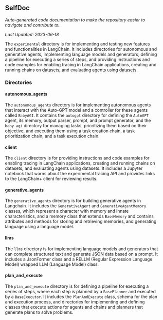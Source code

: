 <!--- START SELFDOC --->
## SelfDoc
_Auto-generated code documentation to make the repository easier to navigate and contribute to._

_Last Updated: 2023-06-18_

The `experimental` directory is for implementing and testing new features and functionalities in LangChain. It includes directories for autonomous and generative agents, implementing language models and generators, defining a pipeline for executing a series of steps, and providing instructions and code examples for enabling tracing in LangChain applications, creating and running chains on datasets, and evaluating agents using datasets.

### Directories
#### autonomous_agents
The `autonomous_agents` directory is for implementing autonomous agents that interact with the Auto-GPT model and a controller for these agents called `BabyAGI`. It contains the `autogpt` directory for defining the `AutoGPT` agent, its memory, output parser, prompt, and prompt generator, and the `baby_agi` directory for managing tasks, prioritizing them based on their objective, and executing them using a task creation chain, a task prioritization chain, and a task execution chain.

#### client
The `client` directory is for providing instructions and code examples for enabling tracing in LangChain applications, creating and running chains on datasets, and evaluating agents using datasets. It includes a Jupyter notebook that warns about the experimental tracing API and provides links to the LangChain+ client for reviewing results.

#### generative_agents
The `generative_agents` directory is for building generative agents in Langchain. It includes the `GenerativeAgent` and `GenerativeAgentMemory` classes, which represent a character with memory and innate characteristics, and a memory class that extends `BaseMemory` and contains attributes and methods for storing and retrieving memories, and generating language using a language model.

#### llms
The `llms` directory is for implementing language models and generators that can complete structured text and generate JSON data based on a prompt. It includes a JsonFormer class and a RELLM (Regular Expression Language Model) wrapped LLM (Language Model) class.

#### plan_and_execute
The `plan_and_execute` directory is for defining a pipeline for executing a series of steps, where each step is planned by a `BasePlanner` and executed by a `BaseExecutor`. It includes the `PlanAndExecute` class, schema for the plan and execution process, and directories for implementing and defining classes that execute actions for agents and chains and planners that generate plans to solve problems.

<!--- END SELFDOC --->